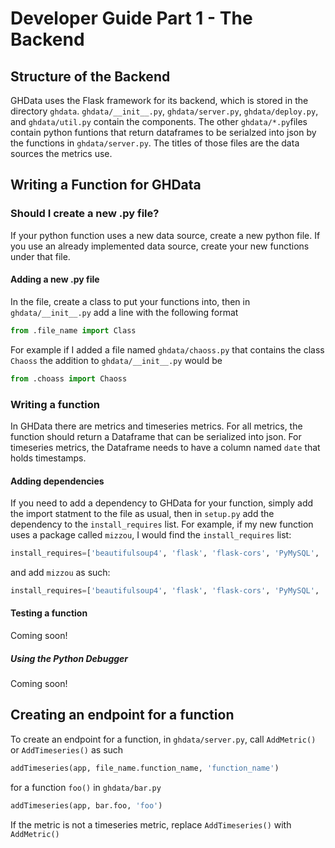 # Developer Guide Part 1 - The Backend

## Structure of the Backend

GHData uses the Flask framework for its backend, which is stored in the directory `ghdata`. `ghdata/__init__.py`, `ghdata/server.py`, `ghdata/deploy.py`, and `ghdata/util.py` contain the components. The other `ghdata/*.py`files contain python funtions that return dataframes to be serialzed into json by the functions in `ghdata/server.py`. The titles of those files are the data sources the metrics use.

## Writing a Function for GHData

### Should I create a new .py file?

If your python function uses a new data source, create a new python file. If you use an already implemented data source, create your new functions under that file.

#### Adding a new .py file

In the file, create a class to put your functions into, then in `ghdata/__init__.py` add a line with the following format

```python
from .file_name import Class
```
For example if I added a file named `ghdata/chaoss.py` that contains the class `Chaoss` the addition to `ghdata/__init__.py` would be

```python
from .choass import Chaoss
```

### Writing a function

In GHData there are metrics and timeseries metrics. For all metrics, the function should return a Dataframe that can be serialized into json. For timeseries metrics, the Dataframe needs to have a column named `date` that holds timestamps.

#### Adding dependencies

If you need to add a dependency to GHData for your function, simply add the import statment to the file as usual, then in `setup.py` add the dependency to the `install_requires` list. For example, if my new function uses a package called `mizzou`, I would find the `install_requires` list:

```python
install_requires=['beautifulsoup4', 'flask', 'flask-cors', 'PyMySQL', 'requests', 'python-dateutil', 'sqlalchemy', 'pandas', 'pytest', 'PyGithub', 'pyevent', 'gunicorn'],
```

and add `mizzou` as such:

```python
install_requires=['beautifulsoup4', 'flask', 'flask-cors', 'PyMySQL', 'requests', 'python-dateutil', 'sqlalchemy', 'pandas', 'pytest', 'PyGithub', 'pyevent', 'gunicorn', 'mizzou'],
```

#### Testing a function
Coming soon!

##### Using the Python Debugger
Coming soon!

## Creating an endpoint for a function

To create an endpoint for a function, in `ghdata/server.py`, call  `AddMetric()` or `AddTimeseries()`  as such

```python
addTimeseries(app, file_name.function_name, 'function_name')
```
for a function `foo()` in `ghdata/bar.py`

```python
addTimeseries(app, bar.foo, 'foo')
```
If the metric is not a timeseries metric, replace `AddTimeseries()` with `AddMetric()`
